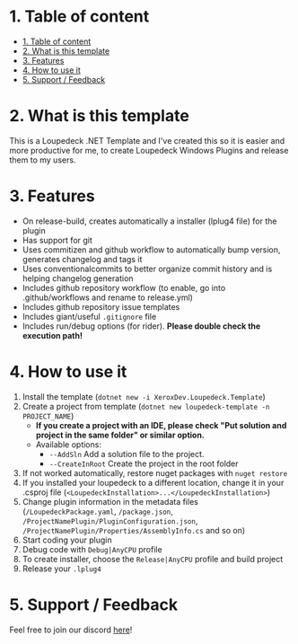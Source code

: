 # 1. Table of content
- [1. Table of content](#1-table-of-content)
- [2. What is this template](#2-what-is-this-template)
- [3. Features](#3-features)
- [4. How to use it](#4-how-to-use-it)
- [5. Support / Feedback](#5-support--feedback)

# 2. What is this template
This is a Loupedeck .NET Template and I've created this so it is easier and more productive for me, to create Loupedeck Windows Plugins and release them to my users.

# 3. Features
- On release-build, creates automatically a installer (lplug4 file) for the plugin
- Has support for git
- Uses commitizen and github workflow to automatically bump version, generates changelog and tags it
- Uses conventionalcommits to better organize commit history and is helping changelog generation
- Includes github repository workflow (to enable, go into .github/workflows and rename to release.yml)
- Includes github repository issue templates
- Includes giant/useful `.gitignore` file
- Includes run/debug options (for rider). **Please double check the execution path!**

# 4. How to use it
1. Install the template (``dotnet new -i XeroxDev.Loupedeck.Template``)
2. Create a project from template (``dotnet new loupedeck-template -n PROJECT_NAME``)
   - **If you create a project with an IDE, please check "Put solution and project in the same folder" or similar option.** 
   - Available options:
     - `--AddSln` Add a solution file to the project.
     - `--CreateInRoot` Create the project in the root folder
3. If not worked automatically, restore nuget packages with ``nuget restore``
4. If you installed your loupedeck to a different location, change it in your .csproj file (``<LoupedeckInstallation>...</LoupedeckInstallation>``)
5. Change plugin information in the metadata files (``/LoupedeckPackage.yaml``, ``/package.json``, ``/ProjectNamePlugin/PluginConfiguration.json``, ``/ProjectNamePlugin/Properties/AssemblyInfo.cs`` and so on)
6. Start coding your plugin
7. Debug code with ``Debug|AnyCPU`` profile
8. To create installer, choose the ``Release|AnyCPU`` profile and build project
9. Release your ``.lplug4``

# 5. Support / Feedback
Feel free to join our discord [here](https://s.tswi.me/discord)!
